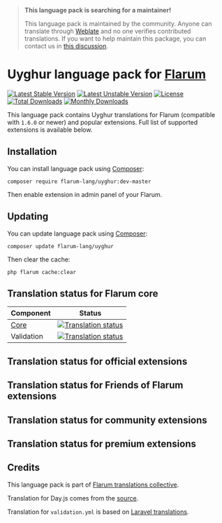 > **This language pack is searching for a maintainer!**
>
> This language pack is maintained by the community. Anyone can translate through [Weblate](https://weblate.rob006.net/languages/ug/flarum/) and no one verifies contributed translations. If you want to help maintain this package, you can contact us in [this discussion](https://discuss.flarum.org/d/27519-the-flarum-language-project).


# Uyghur language pack for [Flarum](https://flarum.org/)

[![Latest Stable Version](https://img.shields.io/packagist/v/flarum-lang/uyghur?color=success&label=stable)](https://packagist.org/packages/flarum-lang/uyghur) 
[![Latest Unstable Version](https://img.shields.io/packagist/v/flarum-lang/uyghur?include_prereleases&label=unstable)](https://packagist.org/packages/flarum-lang/uyghur) 
[![License](https://img.shields.io/packagist/l/flarum-lang/uyghur)](https://packagist.org/packages/flarum-lang/uyghur) 
[![Total Downloads](https://img.shields.io/packagist/dt/flarum-lang/uyghur)](https://packagist.org/packages/flarum-lang/uyghur/stats) 
[![Monthly Downloads](https://img.shields.io/packagist/dm/flarum-lang/uyghur)](https://packagist.org/packages/flarum-lang/uyghur/stats) 

This language pack contains Uyghur translations for Flarum (compatible with `1.6.0` or newer) and popular extensions. Full list of supported extensions is available below.


## Installation

You can install language pack using [Composer](https://getcomposer.org/):

```console
composer require flarum-lang/uyghur:dev-master
```

Then enable extension in admin panel of your Flarum.


## Updating

You can update language pack using [Composer](https://getcomposer.org/):

```console
composer update flarum-lang/uyghur
```

Then clear the cache:

```console
php flarum cache:clear
```


## Translation status for Flarum core

| Component | Status |
| --- | --- |
| [Core](https://github.com/flarum/flarum-core) | [![Translation status](https://weblate.rob006.net/widgets/flarum/ug/core/svg-badge.svg)](https://weblate.rob006.net/projects/flarum/core/ug/) |
| Validation | [![Translation status](https://weblate.rob006.net/widgets/flarum/ug/validation/svg-badge.svg)](https://weblate.rob006.net/projects/flarum/validation/ug/) |


## Translation status for official extensions

<!-- flarum-extensions-list-start -->
<!-- flarum-extensions-list-stop -->


## Translation status for Friends of Flarum extensions

<!-- fof-extensions-list-start -->
<!-- fof-extensions-list-stop -->


## Translation status for community extensions

<!-- various-extensions-list-start -->
<!-- various-extensions-list-stop -->


## Translation status for premium extensions

<!-- premium-extensions-list-start -->
<!-- premium-extensions-list-stop -->


## Credits

This language pack is part of [Flarum translations collective](https://github.com/rob006-software/flarum-translations).

Translation for Day.js comes from the [source](https://github.com/iamkun/dayjs/blob/v1.10.4/src/locale/ug.js).

Translation for `validation.yml` is based on [Laravel translations](https://github.com/Laravel-Lang/lang/blob/8.1.3/src/ug/validation.php).
